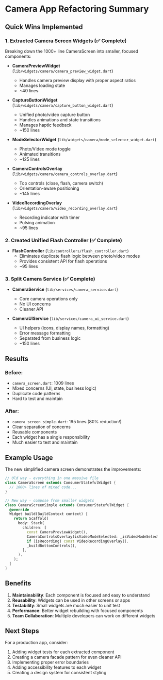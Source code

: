 # Camera App Refactoring Summary

## Quick Wins Implemented

### 1. Extracted Camera Screen Widgets (✅ Complete)
Breaking down the 1000+ line CameraScreen into smaller, focused components:

- **CameraPreviewWidget** (`lib/widgets/camera/camera_preview_widget.dart`)
  - Handles camera preview display with proper aspect ratios
  - Manages loading state
  - ~40 lines

- **CaptureButtonWidget** (`lib/widgets/camera/capture_button_widget.dart`)
  - Unified photo/video capture button
  - Handles animations and state transitions
  - Manages haptic feedback
  - ~150 lines

- **ModeSelectorWidget** (`lib/widgets/camera/mode_selector_widget.dart`)
  - Photo/Video mode toggle
  - Animated transitions
  - ~125 lines

- **CameraControlsOverlay** (`lib/widgets/camera/camera_controls_overlay.dart`)
  - Top controls (close, flash, camera switch)
  - Orientation-aware positioning
  - ~145 lines

- **VideoRecordingOverlay** (`lib/widgets/camera/video_recording_overlay.dart`)
  - Recording indicator with timer
  - Pulsing animation
  - ~95 lines

### 2. Created Unified Flash Controller (✅ Complete)
- **FlashController** (`lib/controllers/flash_controller.dart`)
  - Eliminates duplicate flash logic between photo/video modes
  - Provides consistent API for flash operations
  - ~95 lines

### 3. Split Camera Service (✅ Complete)
- **CameraService** (`lib/services/camera_service.dart`)
  - Core camera operations only
  - No UI concerns
  - Cleaner API

- **CameraUIService** (`lib/services/camera_ui_service.dart`)
  - UI helpers (icons, display names, formatting)
  - Error message formatting
  - Separated from business logic
  - ~150 lines

## Results

### Before:
- `camera_screen.dart`: 1009 lines
- Mixed concerns (UI, state, business logic)
- Duplicate code patterns
- Hard to test and maintain

### After:
- `camera_screen_simple.dart`: 195 lines (80% reduction!)
- Clear separation of concerns
- Reusable components
- Each widget has a single responsibility
- Much easier to test and maintain

## Example Usage

The new simplified camera screen demonstrates the improvements:

```dart
// Old way - everything in one massive file
class CameraScreen extends ConsumerStatefulWidget {
  // 1000+ lines of mixed code...
}

// New way - compose from smaller widgets
class CameraScreenSimple extends ConsumerStatefulWidget {
  @override
  Widget build(BuildContext context) {
    return Scaffold(
      body: Stack(
        children: [
          const CameraPreviewWidget(),
          CameraControlsOverlay(isVideoModeSelected: _isVideoModeSelected),
          if (isRecording) const VideoRecordingOverlay(),
          _buildBottomControls(),
        ],
      ),
    );
  }
}
```

## Benefits

1. **Maintainability**: Each component is focused and easy to understand
2. **Reusability**: Widgets can be used in other screens or apps
3. **Testability**: Small widgets are much easier to unit test
4. **Performance**: Better widget rebuilding with focused components
5. **Team Collaboration**: Multiple developers can work on different widgets

## Next Steps

For a production app, consider:
1. Adding widget tests for each extracted component
2. Creating a camera facade pattern for even cleaner API
3. Implementing proper error boundaries
4. Adding accessibility features to each widget
5. Creating a design system for consistent styling
